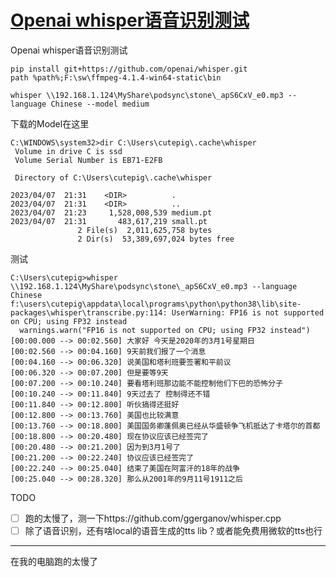 # [Openai whisper语音识别测试](https://github.com/cutepig123/gitblog/issues/11)

Openai whisper语音识别测试



```
pip install git+https://github.com/openai/whisper.git 
path %path%;F:\sw\ffmpeg-4.1.4-win64-static\bin

whisper \\192.168.1.124\MyShare\podsync\stone\_apS6CxV_e0.mp3 --language Chinese --model medium
```

下载的Model在这里

```
C:\WINDOWS\system32>dir C:\Users\cutepig\.cache\whisper
 Volume in drive C is ssd
 Volume Serial Number is EB71-E2FB

 Directory of C:\Users\cutepig\.cache\whisper

2023/04/07  21:31    <DIR>          .
2023/04/07  21:31    <DIR>          ..
2023/04/07  21:23     1,528,008,539 medium.pt
2023/04/07  21:31       483,617,219 small.pt
               2 File(s)  2,011,625,758 bytes
               2 Dir(s)  53,389,697,024 bytes free
```

测试

```
C:\Users\cutepig>whisper \\192.168.1.124\MyShare\podsync\stone\_apS6CxV_e0.mp3 --language Chinese
f:\users\cutepig\appdata\local\programs\python\python38\lib\site-packages\whisper\transcribe.py:114: UserWarning: FP16 is not supported on CPU; using FP32 instead
  warnings.warn("FP16 is not supported on CPU; using FP32 instead")
[00:00.000 --> 00:02.560] 大家好 今天是2020年的3月1号星期日
[00:02.560 --> 00:04.160] 9天前我们报了一个消息
[00:04.160 --> 00:06.320] 说美国和塔利班要签署和平前议
[00:06.320 --> 00:07.200] 但是要等9天
[00:07.200 --> 00:10.240] 要看塔利班那边能不能控制他们下巴的恐怖分子
[00:10.240 --> 00:11.840] 9天过去了 控制得还不错
[00:11.840 --> 00:12.800] 听伙搞得还挺好
[00:12.800 --> 00:13.760] 美国也比较满意
[00:13.760 --> 00:18.800] 美国国务卿蓬佩奥已经从华盛顿争飞机抵达了卡塔尔的首都
[00:18.800 --> 00:20.480] 现在协议应该已经签完了
[00:20.480 --> 00:21.200] 因为到3月1号了
[00:21.200 --> 00:22.240] 协议应该已经签完了
[00:22.240 --> 00:25.040] 结束了美国在阿富汗的18年的战争
[00:25.040 --> 00:28.320] 那么从2001年的9月11号1911之后
```



TODO

- [ ] 跑的太慢了，测一下https://github.com/ggerganov/whisper.cpp
- [ ] 除了语音识别，还有啥local的语音生成的tts lib？或者能免费用微软的tts也行

---

在我的电脑跑的太慢了